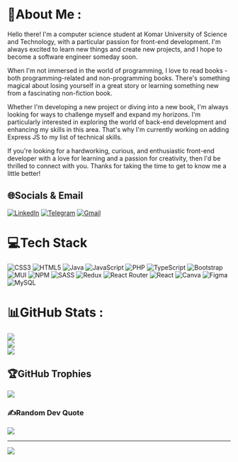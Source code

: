 # 💫About Me :
Hello there! I'm a computer science student at Komar University of Science and Technology, with a particular passion for front-end development. I'm always excited to learn new things and create new projects, and I hope to become a software engineer someday soon.

When I'm not immersed in the world of programming, I love to read books - both programming-related and non-programming books. There's something magical about losing yourself in a great story or learning something new from a fascinating non-fiction book.

Whether I'm developing a new project or diving into a new book, I'm always looking for ways to challenge myself and expand my horizons. I'm particularly interested in exploring the world of back-end development and enhancing my skills in this area. That's why I'm currently working on adding Express JS to my list of technical skills.

If you're looking for a hardworking, curious, and enthusiastic front-end developer with a love for learning and a passion for creativity, then I'd be thrilled to connect with you. Thanks for taking the time to get to know me a little better!

## 🌐Socials & Email
[![LinkedIn](https://img.shields.io/badge/LinkedIn-%230077B5.svg?logo=linkedin&logoColor=white)](https://www.linkedin.com/in/ayad-azad-b2b1a7230) 
[![Telegram](https://img.shields.io/badge/Telegram-%230077B5.svg?logo=telegram&logoColor=white)](https://www.linkedin.com/in/ayad-azad-b2b1a7230) 
[![Gmail](https://img.shields.io/badge/Gmail-%230077B5.svg?logo=gmail&logoColor=red&color=white)](mailto:ayad.azad77@gmail.com) 

# 💻Tech Stack
![CSS3](https://img.shields.io/badge/css3-%231572B6.svg?style=for-the-badge&logo=css3&logoColor=white) ![HTML5](https://img.shields.io/badge/html5-%23E34F26.svg?style=for-the-badge&logo=html5&logoColor=white) ![Java](https://img.shields.io/badge/java-%23ED8B00.svg?style=for-the-badge&logo=java&logoColor=white) ![JavaScript](https://img.shields.io/badge/javascript-%23323330.svg?style=for-the-badge&logo=javascript&logoColor=%23F7DF1E) ![PHP](https://img.shields.io/badge/php-%23777BB4.svg?style=for-the-badge&logo=php&logoColor=white) ![TypeScript](https://img.shields.io/badge/typescript-%23007ACC.svg?style=for-the-badge&logo=typescript&logoColor=white) ![Bootstrap](https://img.shields.io/badge/bootstrap-%23563D7C.svg?style=for-the-badge&logo=bootstrap&logoColor=white) ![MUI](https://img.shields.io/badge/MUI-%230081CB.svg?style=for-the-badge&logo=material-ui&logoColor=white) ![NPM](https://img.shields.io/badge/NPM-%23000000.svg?style=for-the-badge&logo=npm&logoColor=white) ![SASS](https://img.shields.io/badge/SASS-hotpink.svg?style=for-the-badge&logo=SASS&logoColor=white) ![Redux](https://img.shields.io/badge/redux-%23593d88.svg?style=for-the-badge&logo=redux&logoColor=white) ![React Router](https://img.shields.io/badge/React_Router-CA4245?style=for-the-badge&logo=react-router&logoColor=white) ![React](https://img.shields.io/badge/react-%2320232a.svg?style=for-the-badge&logo=react&logoColor=%2361DAFB) ![Canva](https://img.shields.io/badge/Canva-%2300C4CC.svg?style=for-the-badge&logo=Canva&logoColor=white) 	![Figma](https://img.shields.io/badge/figma-%23F24E1E.svg?style=for-the-badge&logo=figma&logoColor=white) ![MySQL](https://img.shields.io/badge/mysql-%2300f.svg?style=for-the-badge&logo=mysql&logoColor=blue&color=white)
# 📊GitHub Stats :
![](https://github-readme-stats.vercel.app/api?username=AyadAzad&theme=vue-dark&hide_border=true&include_all_commits=true&count_private=true)<br/>
![](https://github-readme-streak-stats.herokuapp.com/?user=AyadAzad&theme=vue-dark&hide_border=true)<br/>
![](https://github-readme-stats.vercel.app/api/top-langs/?username=AyadAzad&theme=vue-dark&hide_border=true&include_all_commits=true&count_private=true&layout=compact)

## 🏆GitHub Trophies
![](https://github-trophies.vercel.app/?username=AyadAzad&theme=radical&no-frame=false&no-bg=false&margin-w=4)

### ✍️Random Dev Quote
![](https://quotes-github-readme.vercel.app/api?type=horizontal&theme=tokyonight)

---
[![](https://visitcount.itsvg.in/api?id=AyadAzad&icon=0&color=0)](https://visitcount.itsvg.in)
